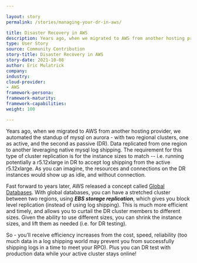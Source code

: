 ```yaml
---

layout: story
permalink: /stories/managing-your-dr-in-aws/

title: Disaster Recovery in AWS
description: Years ago, when we migrated to AWS from another hosting provider, we automated the standup of mysql on aurora - with two regional clusters, one as active, and the second as passive (DR). 
type: User Story
source: Community Contribution
story-title: Disaster Recovery in AWS
story-date: 2021-10-08
author: Eric Mulatrick
company: 
industry: 
cloud-provider: 
- AWS
framework-persona:
framework-maturity:
framework-capabilities:
weight: 100

---
```


Years ago, when we migrated to AWS from another hosting provider, we automated the standup of mysql on aurora - with two regional clusters, one as active, and the second as passive (DR).  Data replicated from one region to another leveraging native mysql log shipping.  The requirement for this type of cluster replication is for the instance sizes to match -- i.e. running potentially a r5.12xlarge in DR to accept log shipping from the active r5.12xlarge.  As you can imagine, the resources and connections on the DR instances would show up as idle, and without connection. 

Fast forward to years later, AWS released a concept called [Global Databases](https://docs.aws.amazon.com/AmazonRDS/latest/AuroraUserGuide/aurora-global-database-getting-started.html).  With global databases, you can have a stretched cluster between two regions, using _**EBS storage replication**_, which gives you block level replication (instead of using log shipping).  This is much more efficient and timely, and allows you to curtail the DR cluster members to different sizes.  Given the ability to use different sizes, you can shrink the instance sizes, and lift them as needed (i.e. for DR testing).  

So - you’ll receive efficiency increases from the cost, speed, reliability (too much data in a log shipping world may prevent you from successfully shipping logs in a time to meet your RPO).  Plus you can DR test with production data while your active cluster stays online!

